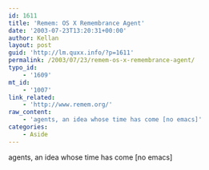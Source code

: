 ```yaml
---
id: 1611
title: 'Remem: OS X Remembrance Agent'
date: '2003-07-23T13:20:31+00:00'
author: Kellan
layout: post
guid: 'http://lm.quxx.info/?p=1611'
permalink: /2003/07/23/remem-os-x-remembrance-agent/
typo_id:
    - '1609'
mt_id:
    - '1007'
link_related:
    - 'http://www.remem.org/'
raw_content:
    - 'agents, an idea whose time has come [no emacs]'
categories:
    - Aside
---
```


agents, an idea whose time has come \[no emacs\]